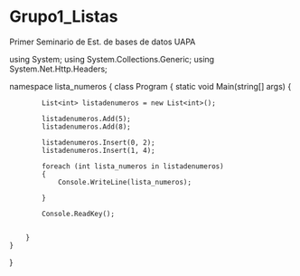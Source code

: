 # Grupo1_Listas
Primer Seminario de Est. de bases de datos UAPA

using System;
using System.Collections.Generic;
using System.Net.Http.Headers;

namespace lista_numeros
{
    class Program
    {
        static void Main(string[] args)
        {

            List<int> listadenumeros = new List<int>();

            listadenumeros.Add(5);
            listadenumeros.Add(8);

            listadenumeros.Insert(0, 2);
            listadenumeros.Insert(1, 4);

            foreach (int lista_numeros in listadenumeros)
            {
                Console.WriteLine(lista_numeros);

            }

            Console.ReadKey();


        }
    }
}
